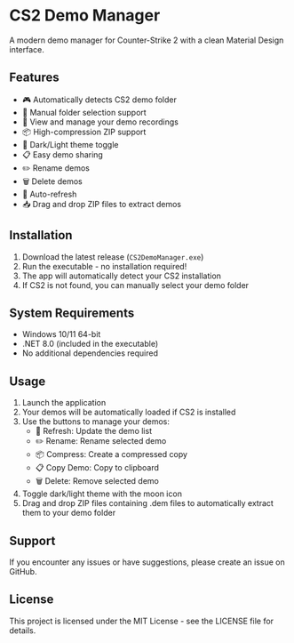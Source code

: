 # CS2 Demo Manager

A modern demo manager for Counter-Strike 2 with a clean Material Design interface.

## Features

- 🎮 Automatically detects CS2 demo folder
- 📁 Manual folder selection support
- 📼 View and manage your demo recordings
- 📦 High-compression ZIP support
- 🌙 Dark/Light theme toggle
- 📋 Easy demo sharing
- ✏️ Rename demos
- 🗑️ Delete demos
- 🔄 Auto-refresh
- 📥 Drag and drop ZIP files to extract demos

## Installation

1. Download the latest release (`CS2DemoManager.exe`)
2. Run the executable - no installation required!
3. The app will automatically detect your CS2 installation
4. If CS2 is not found, you can manually select your demo folder

## System Requirements

- Windows 10/11 64-bit
- .NET 8.0 (included in the executable)
- No additional dependencies required

## Usage

1. Launch the application
2. Your demos will be automatically loaded if CS2 is installed
3. Use the buttons to manage your demos:
   - 🔄 Refresh: Update the demo list
   - ✏️ Rename: Rename selected demo
   - 📦 Compress: Create a compressed copy
   - 📋 Copy Demo: Copy to clipboard
   - 🗑️ Delete: Remove selected demo
4. Toggle dark/light theme with the moon icon
5. Drag and drop ZIP files containing .dem files to automatically extract them to your demo folder

## Support

If you encounter any issues or have suggestions, please create an issue on GitHub.

## License

This project is licensed under the MIT License - see the LICENSE file for details.

